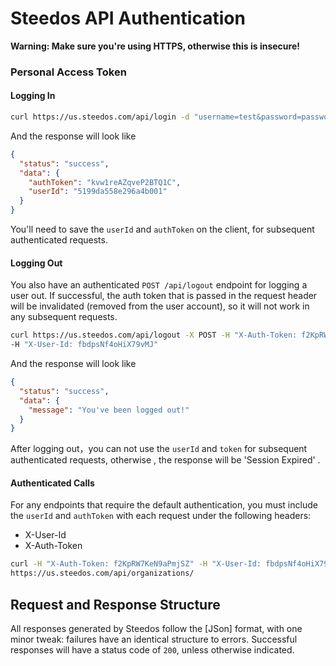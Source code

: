 # Steedos API Authentication

**Warning: Make sure you're using HTTPS, otherwise this is insecure!**

### Personal Access Token

#### Logging In


```bash 
curl https://us.steedos.com/api/login -d "username=test&password=password"
```

And the response will look like
```json
{
  "status": "success",
  "data": {
    "authToken": "kvw1reAZqveP2BTQ1C",
    "userId": "5199da558e296a4b001"
  }
}
```

You'll need to save the `userId` and `authToken` on the client, for subsequent authenticated requests.

#### Logging Out
  
You also have an authenticated `POST /api/logout` endpoint for logging a user out. If successful, the
auth token that is passed in the request header will be invalidated (removed from the user account),
so it will not work in any subsequent requests.
```bash
curl https://us.steedos.com/api/logout -X POST -H "X-Auth-Token: f2KpRW7KeN9aPmjSZ" 
-H "X-User-Id: fbdpsNf4oHiX79vMJ"
```

And the response will look like
```json
{
  "status": "success",
  "data": {
    "message": "You've been logged out!"
  }
}
```

After logging out，you can not use the `userId` and `token` for subsequent authenticated requests, otherwise , the response will be 'Session Expired' .

#### Authenticated Calls

For any endpoints that require the default authentication, you must include the `userId` and
`authToken` with each request under the following headers:
- X-User-Id
- X-Auth-Token

```bash
curl -H "X-Auth-Token: f2KpRW7KeN9aPmjSZ" -H "X-User-Id: fbdpsNf4oHiX79vMJ" 
https://us.steedos.com/api/organizations/
```

## Request and Response Structure

All responses generated by Steedos follow the [JSon] format, with one minor tweak: failures have
an identical structure to errors. Successful responses will have a status code of `200`, unless 
otherwise indicated. 
